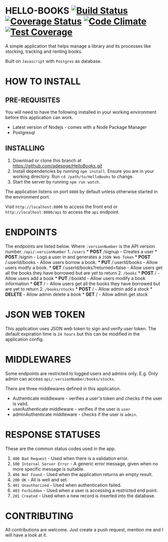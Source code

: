 # HELLO-BOOKS [![Build Status](https://travis-ci.org/adesege/HelloBooks.svg?branch=development)](https://travis-ci.org/adesege/HelloBooks) [![Coverage Status](https://coveralls.io/repos/github/adesege/HelloBooks/badge.svg?branch=development)](https://coveralls.io/github/adesege/HelloBooks?branch=development) [![Code Climate](https://codeclimate.com/github/colorgy/Books/badges/gpa.svg)](https://codeclimate.com/github/colorgy/Books) [![Test Coverage](https://codeclimate.com/github/colorgy/Books/badges/coverage.svg)](https://codeclimate.com/github/colorgy/Books/coverage)

A simple application that helps manage a library and its processes like stocking, tracking and renting books.

Built on `Javascript` with `Postgres` as database.

# HOW TO INSTALL
## PRE-REQUISITES
You will need to have the following installed in your working environment before this application can work.
* Latest version of Nodejs - comes with a Node Package Manager
* Postgresql
## INSTALLING
1. Download or clone this branch at https://github.com/adesege/HelloBooks.git
2. Install dependencies by running `npm install`. Ensure you are in your working directory. Run `cd /path/to/HelloBooks` to change.
3. Start the server by running `npm run watch`.

The application listens on port `8080` by default unless otherwise started in the environment port.

Visit `http://localhost:8000` to access the front end or `http://localhost:8000/api` to access the `api` endpoint.

# ENDPOINTS
The endpoints are listed below.
Where `:versionNumber` is the API version number.
`/api/:versionNumber`
    1. `/users`
        *    **POST** /signup - Creates a user
        *    **POST** /signin - Logs a user in and generates a `JSON Web Token`
        *    **POST** /:userId/books - Allow users borrow a book.
        *    **PUT** /:userId/books - Allow users modfy a book.
        *    **GET** /:userId/books?returned=false - Allow users get all the books they have borrowed but are yet to return
        2. `/books`
        *    **POST** / - Allow users add a book
        *    **PUT** /:bookId - Allow users modify a book information
        *    **GET** / - Allow users get all the books they have borrowed but are yet to return
        2. `/books/stocks`
        *    **POST** / - Allow admin add a stock
        *    **DELETE** - Allow admin delete a book
        *    **GET** / - Allow admin get stock

# JSON WEB TOKEN
This application uses JSON web token to sign and verify user token. The default expiration time is `24 hours` but this can be modified in the application config.

# MIDDLEWARES
Some endpoints are restricted to logged users and admins only. E.g. Only admin can access `api/:versionNumber/books/stocks`.

There are three middlewares defined in this application.
* Authenticate middleware - verifies a user's token and checks if the user is valid.
* userAuthenticate middleware - verifies if the user is `user`
* adminAuthenticate middleware - checks if the user is `admin`.

# RESPONSE STATUSES
These  are the common status codes used in the app.

1. `400 Bad Request` - Used when there is a validation error.
2. `500 Internal Server Error` - A generic error message, given when no more specific message is suitable.
3. `404 Not Found` - Used when the application returns an empty result.
4. `200 OK` - All is well and set.
5. `401 Unauthorized` - Used when authentication failed.
6. `403 Forbidden` - Used when a user is accessing a restricted end point.
7. `201 Created` - Used when a new record is inserted into the database.

# CONTRIBUTING
All contributions are welcome. Just create a push request, mention me and I will have a look at it.